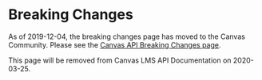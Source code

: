 Breaking Changes
================

As of 2019-12-04, the breaking changes page has moved to the Canvas Community. Please see the [Canvas API Breaking Changes page](https://community.canvaslms.com/docs/DOC-18008).

This page will be removed from Canvas LMS API Documentation on 2020-03-25.
